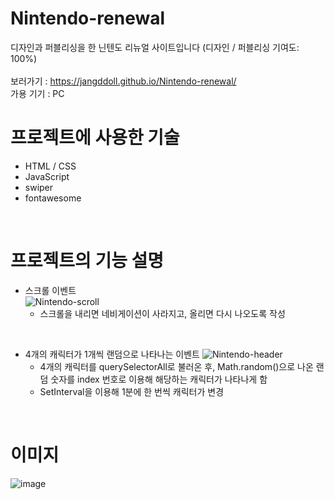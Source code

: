 # Nintendo-renewal
디자인과 퍼블리싱을 한 닌텐도 리뉴얼 사이트입니다 (디자인 / 퍼블리싱 기여도: 100%)<br><br>
보러가기 : https://jangddoll.github.io/Nintendo-renewal/<br>
가용 기기 : PC
<br>

# 프로젝트에 사용한 기술
* HTML / CSS
* JavaScript
* swiper
* fontawesome
<br>

# 프로젝트의 기능 설명
* 스크롤 이벤트 <br>
  ![Nintendo-scroll](https://github.com/jangddoll/Nintendo-renewal/assets/145321198/478a01d2-4c26-41b5-ab5d-1018d91efa95)
  * 스크롤을 내리면 네비게이션이 사라지고, 올리면 다시 나오도록 작성
<br>

* 4개의 캐릭터가 1개씩 랜덤으로 나타나는 이벤트
  ![Nintendo-header](https://github.com/jangddoll/Nintendo-renewal/assets/145321198/e07f2bb1-7137-483d-b173-4a270c8e1fb8)
  * 4개의 캐릭터를 querySelectorAll로 불러온 후, Math.random()으로 나온 랜덤 숫자를 index 번호로 이용해 해당하는 캐릭터가 나타나게 함 
  * SetInterval을 이용해 1분에 한 번씩 캐릭터가 변경
<br>

# 이미지
![image](https://github.com/jangddoll/Nintendo-renewal/assets/145321198/070fda7c-4802-4875-be8e-231a2c02cdd2)




